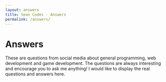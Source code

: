 ```yaml
---
layout: answers
title: Sean Codes - Answers
permalink: /answers/
---
```


# Answers
These are questions from social media about general programming, web development and game development. The questions are always interesting and encourage you to ask me anything! I would like to display the real questions and answers here.
